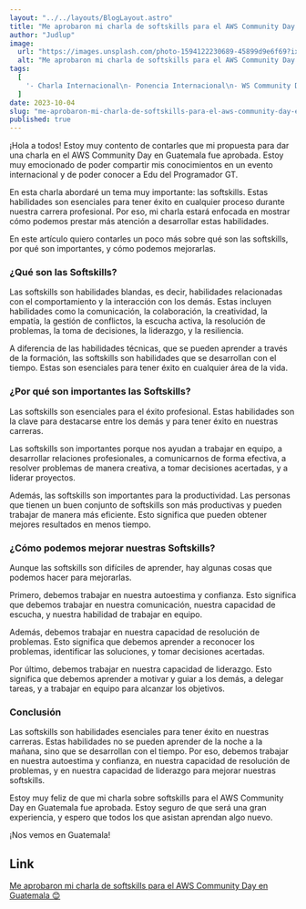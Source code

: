 ```yaml
---
layout: "../../layouts/BlogLayout.astro"
title: "Me aprobaron mi charla de softskills para el AWS Community Day en Guatemala 😊"
author: "Judlup"
image:
  url: "https://images.unsplash.com/photo-1594122230689-45899d9e6f69?ixlib=rb-4.0.3&ixid=M3wxMjA3fDB8MHxwaG90by1wYWdlfHx8fGVufDB8fHx8fA%3D%3D&auto=format&fit=crop&w=3540&q=80"
  alt: "Me aprobaron mi charla de softskills para el AWS Community Day en Guatemala 😊"
tags:
  [
    '- Charla Internacional\n- Ponencia Internacional\n- WS Community Day Guatemala\n- Soft Skill\n- Programador GT\n- Carrera Profesional\n- Proceso\n- Festivos',
  ]
date: 2023-10-04
slug: "me-aprobaron-mi-charla-de-softskills-para-el-aws-community-day-en-guatemala"
published: true
---
```


¡Hola a todos! Estoy muy contento de contarles que mi propuesta para dar una charla en el AWS Community Day en Guatemala fue aprobada. Estoy muy emocionado de poder compartir mis conocimientos en un evento internacional y de poder conocer a Edu del Programador GT.

En esta charla abordaré un tema muy importante: las softskills. Estas habilidades son esenciales para tener éxito en cualquier proceso durante nuestra carrera profesional. Por eso, mi charla estará enfocada en mostrar cómo podemos prestar más atención a desarrollar estas habilidades.

En este artículo quiero contarles un poco más sobre qué son las softskills, por qué son importantes, y cómo podemos mejorarlas.

### ¿Qué son las Softskills?

Las softskills son habilidades blandas, es decir, habilidades relacionadas con el comportamiento y la interacción con los demás. Estas incluyen habilidades como la comunicación, la colaboración, la creatividad, la empatía, la gestión de conflictos, la escucha activa, la resolución de problemas, la toma de decisiones, la liderazgo, y la resiliencia.

A diferencia de las habilidades técnicas, que se pueden aprender a través de la formación, las softskills son habilidades que se desarrollan con el tiempo. Estas son esenciales para tener éxito en cualquier área de la vida.

### ¿Por qué son importantes las Softskills?

Las softskills son esenciales para el éxito profesional. Estas habilidades son la clave para destacarse entre los demás y para tener éxito en nuestras carreras.

Las softskills son importantes porque nos ayudan a trabajar en equipo, a desarrollar relaciones profesionales, a comunicarnos de forma efectiva, a resolver problemas de manera creativa, a tomar decisiones acertadas, y a liderar proyectos.

Además, las softskills son importantes para la productividad. Las personas que tienen un buen conjunto de softskills son más productivas y pueden trabajar de manera más eficiente. Esto significa que pueden obtener mejores resultados en menos tiempo.

### ¿Cómo podemos mejorar nuestras Softskills?

Aunque las softskills son difíciles de aprender, hay algunas cosas que podemos hacer para mejorarlas.

Primero, debemos trabajar en nuestra autoestima y confianza. Esto significa que debemos trabajar en nuestra comunicación, nuestra capacidad de escucha, y nuestra habilidad de trabajar en equipo.

Además, debemos trabajar en nuestra capacidad de resolución de problemas. Esto significa que debemos aprender a reconocer los problemas, identificar las soluciones, y tomar decisiones acertadas.

Por último, debemos trabajar en nuestra capacidad de liderazgo. Esto significa que debemos aprender a motivar y guiar a los demás, a delegar tareas, y a trabajar en equipo para alcanzar los objetivos.

### Conclusión

Las softskills son habilidades esenciales para tener éxito en nuestras carreras. Estas habilidades no se pueden aprender de la noche a la mañana, sino que se desarrollan con el tiempo. Por eso, debemos trabajar en nuestra autoestima y confianza, en nuestra capacidad de resolución de problemas, y en nuestra capacidad de liderazgo para mejorar nuestras softskills.

Estoy muy feliz de que mi charla sobre softskills para el AWS Community Day en Guatemala fue aprobada. Estoy seguro de que será una gran experiencia, y espero que todos los que asistan aprendan algo nuevo.

¡Nos vemos en Guatemala!

## Link

[Me aprobaron mi charla de softskills para el AWS Community Day en Guatemala 😊](https://www.youtube.com/shorts/SqCzwEXrALU)
